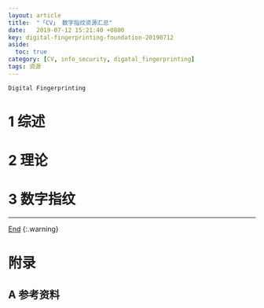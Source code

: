 ```yaml
---
layout: article
title:  "「CV」 数字指纹资源汇总"
date:   2019-07-12 15:21:40 +0800
key: digital-fingerprinting-foundation-20190712
aside:
  toc: true
category: [CV, info_security, digatal_fingerprinting]
tags: 资源
---
```

<span id='head'></span>  

`Digital Fingerprinting`    

<!--more-->

# 1 综述

# 2 理论

# 3 数字指纹


-------------------  
[End](#head)
{:.warning}  

# 附录
## A 参考资料
